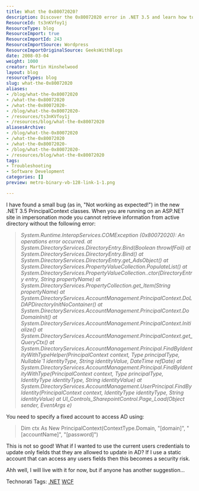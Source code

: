 ```yaml
---
title: What the 0x80072020?
description: Discover the 0x80072020 error in .NET 3.5 and learn how to securely access Active Directory with user credentials. Find solutions and insights here!
ResourceId: ts3nKVfoy1j
ResourceType: blog
ResourceImport: true
ResourceImportId: 243
ResourceImportSource: Wordpress
ResourceImportOriginalSource: GeeksWithBlogs
date: 2008-03-04
weight: 1000
creator: Martin Hinshelwood
layout: blog
resourceTypes: blog
slug: what-the-0x80072020
aliases:
- /blog/what-the-0x80072020
- /what-the-0x80072020
- /what-the-0x80072020-
- /blog/what-the-0x80072020-
- /resources/ts3nKVfoy1j
- /resources/blog/what-the-0x80072020
aliasesArchive:
- /blog/what-the-0x80072020
- /what-the-0x80072020
- /what-the-0x80072020-
- /blog/what-the-0x80072020-
- /resources/blog/what-the-0x80072020
tags:
- Troubleshooting
- Software Development
categories: []
preview: metro-binary-vb-128-link-1-1.png

---
```

I have found a small bug (as in, "Not working as expected!") in the new .NET 3.5 PrincipalContext classes. When you are running on an ASP.NET site in impersonation mode you cannot retrieve information from active directory without the following error:

> _System.Runtime.InteropServices.COMException (0x80072020): An operations error occurred. at System.DirectoryServices.DirectoryEntry.Bind(Boolean throwIfFail) at System.DirectoryServices.DirectoryEntry.Bind() at System.DirectoryServices.DirectoryEntry.get_AdsObject() at System.DirectoryServices.PropertyValueCollection.PopulateList() at System.DirectoryServices.PropertyValueCollection..ctor(DirectoryEntry entry, String propertyName) at System.DirectoryServices.PropertyCollection.get_Item(String propertyName) at System.DirectoryServices.AccountManagement.PrincipalContext.DoLDAPDirectoryInitNoContainer() at System.DirectoryServices.AccountManagement.PrincipalContext.DoDomainInit() at System.DirectoryServices.AccountManagement.PrincipalContext.Initialize() at System.DirectoryServices.AccountManagement.PrincipalContext.get_QueryCtx() at System.DirectoryServices.AccountManagement.Principal.FindByIdentityWithTypeHelper(PrincipalContext context, Type principalType, Nullable\`1 identityType, String identityValue, DateTime refDate) at System.DirectoryServices.AccountManagement.Principal.FindByIdentityWithType(PrincipalContext context, Type principalType, IdentityType identityType, String identityValue) at System.DirectoryServices.AccountManagement.UserPrincipal.FindByIdentity(PrincipalContext context, IdentityType identityType, String identityValue) at UI_Controls_SharepointControl.Page_Load(Object sender, EventArgs e)_

You need to specify a fixed account to access AD using:

> Dim ctx As New PrincipalContext(ContextType.Domain, "\[domain\]", "\[accountName\]", "\[password\]")
>
> [](http://11011.net/software/vspaste)

This is not so good! What if I wanted to use the current users credentials to update only fields that they are allowed to update in AD? If I use a static account that can access any users fields then this becomes a security risk.

Ahh well, I will live with it for now, but if anyone has another suggestion...

Technorati Tags: [.NET](http://technorati.com/tags/.NET) [WCF](http://technorati.com/tags/WCF)
